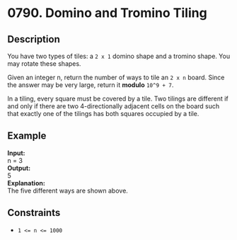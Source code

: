 # 0790. Domino and Tromino Tiling

## Description

You have two types of tiles: a `2 x 1` domino shape and a tromino shape. You may rotate these shapes.

Given an integer n, return the number of ways to tile an `2 x n` board. Since the answer may be very large, return it **modulo** `10^9 + 7`.

In a tiling, every square must be covered by a tile. Two tilings are different if and only if there are two 4-directionally adjacent cells on the board such that exactly one of the tilings has both squares occupied by a tile.

## Example

**Input:**  
n = 3
<br>
**Output:**
<br>
5
<br>
**Explanation:**
<br>
The five different ways are shown above.

## Constraints

- `1 <= n <= 1000`
